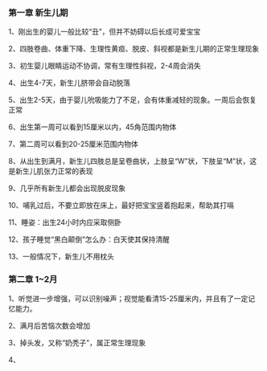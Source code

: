 ### 第一章  新生儿期

1、刚出生的婴儿一般比较“丑”，但并不妨碍以后长成可爱宝宝

2、四肢卷曲、体重下降、生理性黄疸、脱皮、斜视都是新生儿期的正常生理现象

3、初生婴儿眼睛运动不协调，常有生理性斜视，2-4周会消失

4、出生4-7天，新生儿脐带会自动脱落

5、出生2-5天，由于婴儿吮吸能力了不足，会有体重减轻的现象。一周后会恢复正常

6、出生第一周可以看到15厘米以内，45角范围内物体

7、第二周可以看到20-25厘米范围内物体

8、从出生到满月，新生儿四肢总是呈卷曲状，上肢呈“W”状，下肢呈“M”状，这是新生儿肌张力正常的表现

9、几乎所有新生儿都会出现脱皮现象

10、哺乳过后，不要立即放在床上，最好把宝宝竖着抱起来，帮助其打嗝

11、睡姿：出生24小时内应采取侧卧

12、孩子睡觉“黑白颠倒”怎么办：白天使其保持清醒

13、一般情况下，新生儿不用枕头



### 第二章  1~2月

1、听觉进一步增强，可以识别噪声；视觉能看清15-25厘米内，并且有了一定记忆能力。

2、满月后苦恼次数会增加

3、掉头发，又称“奶秃子”，属正常生理现象

4、